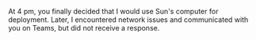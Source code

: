 At 4 pm, you finally decided that I would use Sun's computer for deployment. Later, I encountered network issues and communicated with you on Teams, but did not receive a response.
